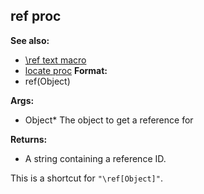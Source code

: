## ref proc
**See also:**
*   [\\ref text macro](/ref/DM/text/macros/ref.md) 
*   [locate proc](/ref/proc/locate.md) <!-- -->
**Format:**
*   ref(Object)
<!-- -->
**Args:**
*   Object* The object to get a reference for
<!-- -->
**Returns:**
*   A string containing a reference ID.


This is a shortcut for `"\ref[Object]"`.